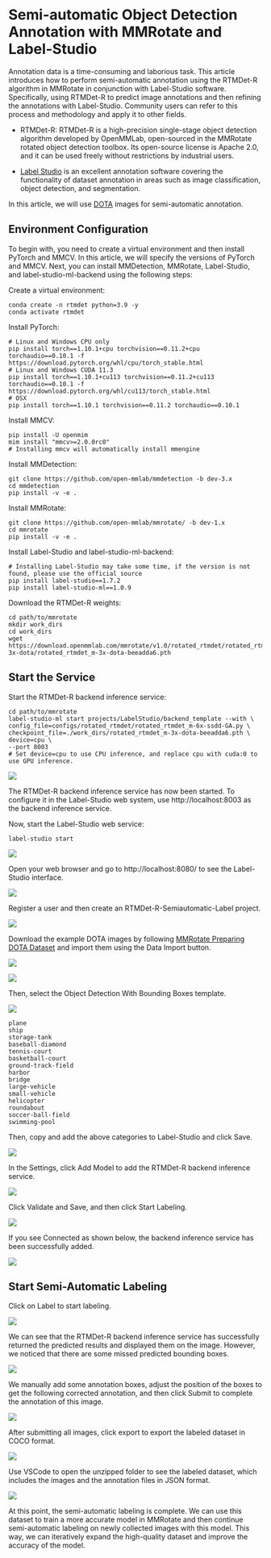 # Semi-automatic Object Detection Annotation with MMRotate and Label-Studio

Annotation data is a time-consuming and laborious task. This article introduces how to perform semi-automatic annotation using the RTMDet-R algorithm in MMRotate in conjunction with Label-Studio software. Specifically, using RTMDet-R to predict image annotations and then refining the annotations with Label-Studio. Community users can refer to this process and methodology and apply it to other fields.

- RTMDet-R: RTMDet-R is a high-precision single-stage object detection algorithm developed by OpenMMLab, open-sourced in the MMRotate rotated object detection toolbox. Its open-source license is Apache 2.0, and it can be used freely without restrictions by industrial users.

- [Label Studio](https://github.com/heartexlabs/label-studio) is an excellent annotation software covering the functionality of dataset annotation in areas such as image classification, object detection, and segmentation.

In this article, we will use [DOTA](https://captain-whu.github.io/DOTA/index.html) images for semi-automatic annotation.

## Environment Configuration

To begin with, you need to create a virtual environment and then install PyTorch and MMCV. In this article, we will specify the versions of PyTorch and MMCV. Next, you can install MMDetection, MMRotate, Label-Studio, and label-studio-ml-backend using the following steps:

Create a virtual environment:

```shell
conda create -n rtmdet python=3.9 -y
conda activate rtmdet
```

Install PyTorch:

```shell
# Linux and Windows CPU only
pip install torch==1.10.1+cpu torchvision==0.11.2+cpu torchaudio==0.10.1 -f https://download.pytorch.org/whl/cpu/torch_stable.html
# Linux and Windows CUDA 11.3
pip install torch==1.10.1+cu113 torchvision==0.11.2+cu113 torchaudio==0.10.1 -f https://download.pytorch.org/whl/cu113/torch_stable.html
# OSX
pip install torch==1.10.1 torchvision==0.11.2 torchaudio==0.10.1
```

Install MMCV:

```shell
pip install -U openmim
mim install "mmcv>=2.0.0rc0"
# Installing mmcv will automatically install mmengine
```

Install MMDetection:

```shell
git clone https://github.com/open-mmlab/mmdetection -b dev-3.x
cd mmdetection
pip install -v -e .
```

Install MMRotate:

```shell
git clone https://github.com/open-mmlab/mmrotate/ -b dev-1.x
cd mmrotate
pip install -v -e .
```

Install Label-Studio and label-studio-ml-backend:

```shell
# Installing Label-Studio may take some time, if the version is not found, please use the official source
pip install label-studio==1.7.2
pip install label-studio-ml==1.0.9
```

Download the RTMDet-R weights:

```shell
cd path/to/mmrotate
mkdir work_dirs
cd work_dirs
wget https://download.openmmlab.com/mmrotate/v1.0/rotated_rtmdet/rotated_rtmdet_m-3x-dota/rotated_rtmdet_m-3x-dota-beeadda6.pth
```

## Start the Service

Start the RTMDet-R backend inference service:

```shell
cd path/to/mmrotate
label-studio-ml start projects/LabelStudio/backend_template --with \
config_file=configs/rotated_rtmdet/rotated_rtmdet_m-6x-ssdd-GA.py \
checkpoint_file=./work_dirs/rotated_rtmdet_m-3x-dota-beeadda6.pth \
device=cpu \
--port 8003
# Set device=cpu to use CPU inference, and replace cpu with cuda:0 to use GPU inference.
```

![](https://github.com/fengshiwest/mmrotate/blob/add_image/projects/LabelStudio/images/label_studio_ml_start.png)

The RTMDet-R backend inference service has now been started. To configure it in the Label-Studio web system, use http://localhost:8003 as the backend inference service.

Now, start the Label-Studio web service:

```shell
label-studio start
```

![](https://github.com/fengshiwest/mmrotate/blob/add_image/projects/LabelStudio/images/label_studio_start.png)

Open your web browser and go to http://localhost:8080/ to see the Label-Studio interface.

![](https://github.com/fengshiwest/mmrotate/blob/add_image/projects/LabelStudio/images/sign_up.png)

Register a user and then create an RTMDet-R-Semiautomatic-Label project.

![](https://github.com/fengshiwest/mmrotate/blob/add_image/projects/LabelStudio/images/create_project.png)

Download the example DOTA images by following [MMRotate Preparing DOTA Dataset](https://github.com/open-mmlab/mmrotate/blob/main/tools/data/dota/README.md) and import them using the Data Import button.

![](https://github.com/fengshiwest/mmrotate/blob/add_image/projects/LabelStudio/images/data_import.png)

![](https://github.com/fengshiwest/mmrotate/blob/add_image/projects/LabelStudio/images/data_import_from_file.png)

Then, select the Object Detection With Bounding Boxes template.

![](https://github.com/fengshiwest/mmrotate/blob/add_image/projects/LabelStudio/images/templete_select.png)

```shell
plane
ship
storage-tank
baseball-diamond
tennis-court
basketball-court
ground-track-field
harbor
bridge
large-vehicle
small-vehicle
helicopter
roundabout
soccer-ball-field
swimming-pool
```

Then, copy and add the above categories to Label-Studio and click Save.

![](https://github.com/fengshiwest/mmrotate/blob/add_image/projects/LabelStudio/images/add_label.png)

In the Settings, click Add Model to add the RTMDet-R backend inference service.

![](https://github.com/fengshiwest/mmrotate/blob/add_image/projects/LabelStudio/images/add_model.png)

Click Validate and Save, and then click Start Labeling.

![](https://github.com/fengshiwest/mmrotate/blob/add_image/projects/LabelStudio/images/validate_and_save.png)

If you see Connected as shown below, the backend inference service has been successfully added.

![](https://github.com/fengshiwest/mmrotate/blob/add_image/projects/LabelStudio/images/connected.png)

## Start Semi-Automatic Labeling

Click on Label to start labeling.

![](https://github.com/fengshiwest/mmrotate/blob/add_image/projects/LabelStudio/images/click_label.png)

We can see that the RTMDet-R backend inference service has successfully returned the predicted results and displayed them on the image. However, we noticed that there are some missed predicted bounding boxes.

![](https://github.com/fengshiwest/mmrotate/blob/add_image/projects/LabelStudio/images/label_result.png)

We manually add some annotation boxes, adjust the position of the boxes to get the following corrected annotation, and then click Submit to complete the annotation of this image.

![](https://github.com/fengshiwest/mmrotate/blob/add_image/projects/LabelStudio/images/label_result_refined.png)

After submitting all images, click export to export the labeled dataset in COCO format.

![](https://github.com/fengshiwest/mmrotate/blob/add_image/projects/LabelStudio/images/label_export.png)

Use VSCode to open the unzipped folder to see the labeled dataset, which includes the images and the annotation files in JSON format.

![](https://github.com/fengshiwest/mmrotate/blob/add_image/projects/LabelStudio/images/json_show.png)

At this point, the semi-automatic labeling is complete. We can use this dataset to train a more accurate model in MMRotate and then continue semi-automatic labeling on newly collected images with this model. This way, we can iteratively expand the high-quality dataset and improve the accuracy of the model.
